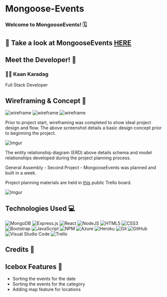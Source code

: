 # Mongoose-Events

### Welcome to MongooseEvents! 🗓

## 👀 Take a look at MongooseEvents [HERE](https://eventlibrary.herokuapp.com/)

## Meet the Developer! 🤝

### 🧑‍💻 Kaan Karadag

Full Stack Developer

## Wireframing & Concept 📝

![wireframe](https://i.imgur.com/NIcNmDB.png)
![wireframe](https://i.imgur.com/Ka1UyYz.png)
![wireframe](https://i.imgur.com/q9R1kFm.png)

Prior to project start, wireframing was completed to show ideal project design and flow. The above screenshot details a basic design concept prior to beginning the project.

![Imgur](https://i.imgur.com/uwMscIm.png)

The entity relationship diagram (ERD) above details schema and model relationships developed during the project planning process.

General Assembly - Second Project - MongooseEvents was planned and built in a week.

Project planning materials are held in [this](https://trello.com/b/9BLf52OM/project-2) public Trello board.

![Imgur](https://i.imgur.com/1cHiRMc.png)

## Technologies Used 💻

![MongoDB](https://img.shields.io/badge/MongoDB-%234ea94b.svg?style=for-the-badge&logo=mongodb&logoColor=white)
![Express.js](https://img.shields.io/badge/express.js-%23404d59.svg?style=for-the-badge&logo=express&logoColor=%2361DAFB)
![React](https://img.shields.io/badge/react-%2320232a.svg?style=for-the-badge&logo=react&logoColor=%2361DAFB)
![NodeJS](https://img.shields.io/badge/node.js-6DA55F?style=for-the-badge&logo=node.js&logoColor=white)
![HTML5](https://img.shields.io/badge/html5-%23E34F26.svg?style=for-the-badge&logo=html5&logoColor=white)
![CSS3](https://img.shields.io/badge/css3-%231572B6.svg?style=for-the-badge&logo=css3&logoColor=white)
![Bootstrap](https://img.shields.io/badge/bootstrap-%23563D7C.svg?style=for-the-badge&logo=bootstrap&logoColor=white)
![JavaScript](https://img.shields.io/badge/javascript-%23323330.svg?style=for-the-badge&logo=javascript&logoColor=%23F7DF1E)
![NPM](https://img.shields.io/badge/NPM-%23000000.svg?style=for-the-badge&logo=npm&logoColor=white)
![Azure](https://img.shields.io/badge/azure-%230072C6.svg?style=for-the-badge&logo=microsoftazure&logoColor=white)
![Heroku](https://img.shields.io/badge/heroku-%23430098.svg?style=for-the-badge&logo=heroku&logoColor=white)
![Git](https://img.shields.io/badge/git-%23F05033.svg?style=for-the-badge&logo=git&logoColor=white)
![GitHub](https://img.shields.io/badge/github-%23121011.svg?style=for-the-badge&logo=github&logoColor=white)
![Visual Studio Code](https://img.shields.io/badge/Visual%20Studio%20Code-0078d7.svg?style=for-the-badge&logo=visual-studio-code&logoColor=white)
![Trello](https://img.shields.io/badge/Trello-%23026AA7.svg?style=for-the-badge&logo=Trello&logoColor=white)

## Credits 🙏

## Icebox Features 🧊

- Sorting the events for the date
- Sorting the events for the category
- Adding map feature for locations
